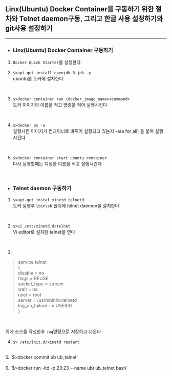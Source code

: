 ## **Linx(Ubuntu) Docker Container를 구동하기 위한 절차와 Telnet daemon구동, 그리고 한글 사용 설정하기와 git사용 설정하기**
----

- ### Linx(Ubuntu) Docker Container 구동하기 <br />

1. `Docker Quick Starter`를 실행한다<br />

2. `$>apt-get install openjdk-8-jdk -y`<br />
ubuntu를 도커에 설치한다
<br />

3. `$>docker container run (docker_image_name><command>`<br />
도커 이미지의 이름을 적고 명령을 적어 실행시킨다
<br />

4. `$>docker ps -a`<br />
실행시킨 이미지가 컨테이너로 바뀌어 실행되고 있는지 -a(a for all) 을 붙여 실행시킨다
<br />

5. `$>docker container start ubuntu container`<br />
다시 실행할때는 지정한 이름을 적고 실행시킨다
<br />

- ### Telnet daemon 구동하기 <br />

1. `$>apt-get instal xinetd telnetd`<br />
도커 실행후 `\bin\sh` 폴더에 telnet daemon을 설치한다
<br />

2. `$>vi /etc/xinetd.d/telnet`<br />
Vi editor로 설치된 telnet을 연다
<br />

3. <br />
> service telnet <br />
> { <br />
>    disable = no <br />
>    flags = REUSE <br />
>    socket_type = stream <br />
>    wait = no <br />
>    user = root <br />
>    server = /usr/sbin/in.telnetd <br />
>    log_on_failure += USERID <br />
> } <br />

<br />

위에 소스를 작성한후 `:wq`명령으로 저장하고 나온다
<br />

4. `$> /etc/init.d/xinetd restart`<br />
<br />
5. `$>docker commit ub ub_telnet`<br />
<br />
6. `$>docker run -itd -p 23:23 --name ubt ub_telnet bash`<br />
<br />



